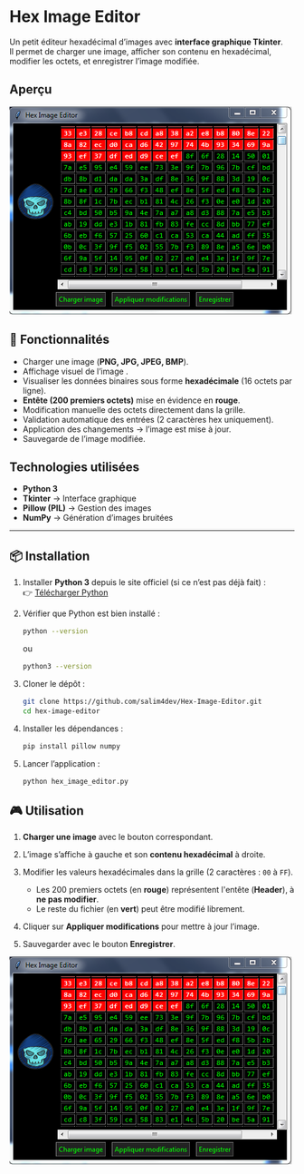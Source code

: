 
#  Hex Image Editor

Un petit éditeur hexadécimal d’images avec **interface graphique Tkinter**.  
Il permet de charger une image, afficher son contenu en hexadécimal, modifier les octets, et enregistrer l’image modifiée.

##  Aperçu
![Capture d'écran du projet](heximgeditor.PNG)

## 🚀 Fonctionnalités

- Charger une image (**PNG, JPG, JPEG, BMP**).
- Affichage visuel de l’image .
- Visualiser les données binaires sous forme **hexadécimale** (16 octets par ligne).
- **Entête (200 premiers octets)** mise en évidence en **rouge**.
- Modification manuelle des octets directement dans la grille.
- Validation automatique des entrées (2 caractères hex uniquement).
- Application des changements → l’image est mise à jour.
- Sauvegarde de l’image modifiée.


## Technologies utilisées

- **Python 3**
- **Tkinter** → Interface graphique
- **Pillow (PIL)** → Gestion des images
- **NumPy** → Génération d’images bruitées

---
## 📦 Installation

1. Installer **Python 3** depuis le site officiel (si ce n’est pas déjà fait) :  
   👉 [Télécharger Python](https://www.python.org/downloads/)

2. Vérifier que Python est bien installé :  
   ```bash
   python --version
   ```
   ou 
   ```bash
   python3 --version
   ```
   
3. Cloner le dépôt :
   ```bash
   git clone https://github.com/salim4dev/Hex-Image-Editor.git
   cd hex-image-editor
   ```
4. Installer les dépendances :
   ```bash
   pip install pillow numpy
   ```
5. Lancer l’application :
   ```bash
   python hex_image_editor.py
   ```



## 🎮 Utilisation

1. **Charger une image** avec le bouton correspondant.

2. L’image s’affiche à gauche et son **contenu hexadécimal** à droite.

3. Modifier les valeurs hexadécimales dans la grille (2 caractères : `00` à `FF`).

   - Les 200 premiers octets (en **rouge**) représentent l'entête (**Header**), à **ne pas modifier**.
   - Le reste du fichier (en **vert**) peut être modifié librement.

1. Cliquer sur **Appliquer modifications** pour mettre à jour l’image.

2. Sauvegarder avec le bouton **Enregistrer**.

![Capture d'écran du projet](heximgeditor.PNG)
